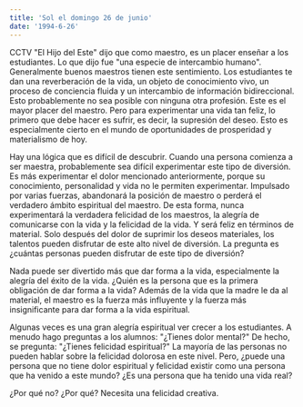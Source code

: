 ```yaml
---
title: 'Sol el domingo 26 de junio'
date: '1994-6-26'
---
```


CCTV "El Hijo del Este" dijo que como maestro, es un placer enseñar a los estudiantes. Lo que dijo fue "una especie de intercambio humano". Generalmente buenos maestros tienen este sentimiento. Los estudiantes te dan una reverberación de la vida, un objeto de conocimiento vivo, un proceso de conciencia fluida y un intercambio de información bidireccional. Esto probablemente no sea posible con ninguna otra profesión. Este es el mayor placer del maestro. Pero para experimentar una vida tan feliz, lo primero que debe hacer es sufrir, es decir, la supresión del deseo. Esto es especialmente cierto en el mundo de oportunidades de prosperidad y materialismo de hoy.

Hay una lógica que es difícil de descubrir. Cuando una persona comienza a ser maestra, probablemente sea difícil experimentar este tipo de diversión. Es más experimentar el dolor mencionado anteriormente, porque su conocimiento, personalidad y vida no le permiten experimentar. Impulsado por varias fuerzas, abandonará la posición de maestro o perderá el verdadero ámbito espiritual del maestro. De esta forma, nunca experimentará la verdadera felicidad de los maestros, la alegría de comunicarse con la vida y la felicidad de la vida. Y será feliz en términos de material. Solo después del dolor de suprimir los deseos materiales, los talentos pueden disfrutar de este alto nivel de diversión. La pregunta es ¿cuántas personas pueden disfrutar de este tipo de diversión?

Nada puede ser divertido más que dar forma a la vida, especialmente la alegría del éxito de la vida. ¿Quién es la persona que es la primera obligación de dar forma a la vida? Además de la vida que la madre le da al material, el maestro es la fuerza más influyente y la fuerza más insignificante para dar forma a la vida espiritual.

Algunas veces es una gran alegría espiritual ver crecer a los estudiantes. A menudo hago preguntas a los alumnos: "¿Tienes dolor mental?" De hecho, se pregunta: "¿Tienes felicidad espiritual?" La mayoría de las personas no pueden hablar sobre la felicidad dolorosa en este nivel. Pero, ¿puede una persona que no tiene dolor espiritual y felicidad existir como una persona que ha venido a este mundo? ¿Es una persona que ha tenido una vida real?

¿Por qué no? ¿Por qué? Necesita una felicidad creativa.
